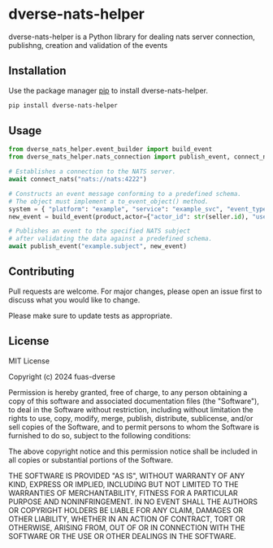 # dverse-nats-helper

dverse-nats-helper is a Python library for dealing nats server connection, publishng, creation and validation of the events

## Installation

Use the package manager [pip](https://pypi.org/project/dverse-nats-helper/0.1.0/) to install dverse-nats-helper.

```bash
pip install dverse-nats-helper
```

## Usage

```python
from dverse_nats_helper.event_builder import build_event
from dverse_nats_helper.nats_connection import publish_event, connect_nats

# Establishes a connection to the NATS server.
await connect_nats("nats://nats:4222")

# Constructs an event message conforming to a predefined schema.
# The object must implement a to_event_object() method.
system = { "platform": "example", "service": "example_svc", "event_type": "created"},
new_event = build_event(product,actor={"actor_id": str(seller.id), "username": seller.username}, system)

# Publishes an event to the specified NATS subject
# after validating the data against a predefined schema.
await publish_event("example.subject", new_event)

```

## Contributing

Pull requests are welcome. For major changes, please open an issue first
to discuss what you would like to change.

Please make sure to update tests as appropriate.

## License

MIT License

Copyright (c) 2024 fuas-dverse

Permission is hereby granted, free of charge, to any person obtaining a copy
of this software and associated documentation files (the "Software"), to deal
in the Software without restriction, including without limitation the rights to
use, copy, modify, merge, publish, distribute, sublicense, and/or sell copies
of the Software, and to permit persons to whom the Software is furnished to do
so, subject to the following conditions:

The above copyright notice and this permission notice shall be included in all
copies or substantial portions of the Software.

THE SOFTWARE IS PROVIDED "AS IS", WITHOUT WARRANTY OF ANY KIND, EXPRESS OR
IMPLIED, INCLUDING BUT NOT LIMITED TO THE WARRANTIES OF MERCHANTABILITY,
FITNESS FOR A PARTICULAR PURPOSE AND NONINFRINGEMENT. IN NO EVENT SHALL THE
AUTHORS OR COPYRIGHT HOLDERS BE LIABLE FOR ANY CLAIM, DAMAGES OR OTHER
LIABILITY, WHETHER IN AN ACTION OF CONTRACT, TORT OR OTHERWISE, ARISING FROM,
OUT OF OR IN CONNECTION WITH THE SOFTWARE OR THE USE OR OTHER DEALINGS IN THE
SOFTWARE.

